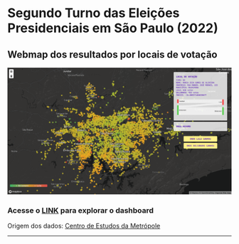 # Segundo Turno das Eleições Presidenciais em São Paulo (2022)

## Webmap dos resultados por locais de votação

![Wepmap](images/dash.png)

### Acesse o [LINK](https://gui-luz.github.io/2022-presidential-elections-sao-paulo/) para explorar o dashboard

Origem dos dados: [Centro de Estudos da Metrópole](https://centrodametropole.fflch.usp.br)

---
